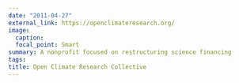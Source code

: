 ```yaml
---
date: "2011-04-27"
external_link: https://openclimateresearch.org/
image:
  caption: 
  focal_point: Smart
summary: A nonprofit focused on restructuring science financing
tags:
title: Open Climate Research Collective
---
```

